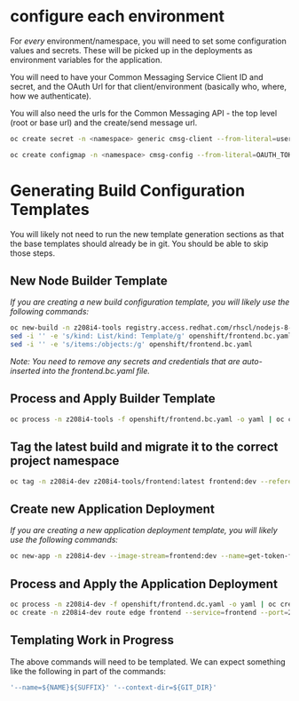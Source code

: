 # configure each environment

For *every* environment/namespace, you will need to set some configuration values and secrets.  These will be picked up in the deployments as environment variables for the application.

You will need to have your Common Messaging Service Client ID and secret, and the OAuth Url for that client/environment (basically who, where, how we authenticate).

You will also need the urls for the Common Messaging API - the top level (root or base url) and the create/send message url.

```sh
oc create secret -n <namespace> generic cmsg-client --from-literal=username=<client id> --from-literal=password=<client secret> --type=kubernetes.io/basic-auth

oc create configmap -n <namespace> cmsg-config --from-literal=OAUTH_TOKEN_URL=<oauth token url> --from-literal=CMSG_TOP_LEVEL_URL=<common messaging api top level url>
```

# Generating Build Configuration Templates

You will likely not need to run the new template generation sections as that the base templates should already be in git. You should be able to skip those steps.

## New Node Builder Template

*If you are creating a new build configuration template, you will likely use the following commands:*

```sh
oc new-build -n z208i4-tools registry.access.redhat.com/rhscl/nodejs-8-rhel7:latest~https://github.com/bcgov/nr-messaging-service-showcase.git#master --context-dir=frontend --name=nr-messaging-service-showcase-frontend --dry-run -o yaml > openshift/frontend.bc.yaml
sed -i '' -e 's/kind: List/kind: Template/g' openshift/frontend.bc.yaml
sed -i '' -e 's/items:/objects:/g' openshift/frontend.bc.yaml
```

*Note: You need to remove any secrets and credentials that are auto-inserted into the frontend.bc.yaml file.*

## Process and Apply Builder Template

```sh
oc process -n z208i4-tools -f openshift/frontend.bc.yaml -o yaml | oc create -n z208i4-tools -f -
```

## Tag the latest build and migrate it to the correct project namespace

```sh
oc tag -n z208i4-dev z208i4-tools/frontend:latest frontend:dev --reference-policy=local
```

## Create new Application Deployment

*If you are creating a new application deployment template, you will likely use the following commands:*

```sh
oc new-app -n z208i4-dev --image-stream=frontend:dev --name=get-token-frontend --dry-run -o yaml > openshift/frontend.dc.yaml
```

## Process and Apply the Application Deployment

```sh
oc process -n z208i4-dev -f openshift/frontend.dc.yaml -o yaml | oc create -n z208i4-dev -f -
oc create -n z208i4-dev route edge frontend --service=frontend --port=2015-tcp
```

## Templating Work in Progress

The above commands will need to be templated. We can expect something like the following in part of the commands:

```sh
'--name=${NAME}${SUFFIX}' '--context-dir=${GIT_DIR}'
```
